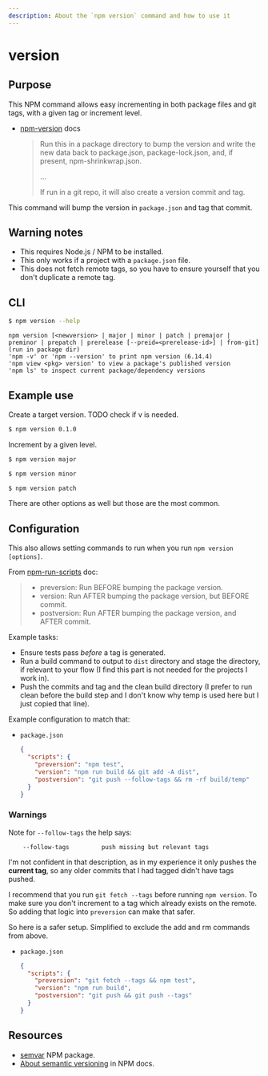 ```yaml
---
description: About the `npm version` command and how to use it
---
```

# version



## Purpose

This NPM command allows easy incrementing in both package files and git tags, with a given tag or increment level.

- [npm-version](https://docs.npmjs.com/cli/version) docs
    > Run this in a package directory to bump the version and write the new data back to package.json, package-lock.json, and, if present, npm-shrinkwrap.json.
    >
    > ...
    >
    > If run in a git repo, it will also create a version commit and tag.

This command will bump the version in `package.json` and tag that commit.


## Warning notes

- This requires Node.js / NPM to be installed.
- This only works if a project with a `package.json` file.
- This does not fetch remote tags, so you have to ensure yourself that you don't duplicate a remote tag.



## CLI

```sh
$ npm version --help
```
```
npm version [<newversion> | major | minor | patch | premajor | preminor | prepatch | prerelease [--preid=<prerelease-id>] | from-git]
(run in package dir)
'npm -v' or 'npm --version' to print npm version (6.14.4)
'npm view <pkg> version' to view a package's published version
'npm ls' to inspect current package/dependency versions
```


## Example use

Create a target version.
TODO check if v is needed.

```sh
$ npm version 0.1.0
```

Increment by a given level.

```sh
$ npm version major

$ npm version minor

$ npm version patch
```

There are other options as well but those are the most common.


## Configuration

This also allows setting commands to run when you run `npm version [options]`.

From [npm-run-scripts](https://docs.npmjs.com/misc/scripts) doc:

> - preversion: Run BEFORE bumping the package version.
> - version: Run AFTER bumping the package version, but BEFORE commit.
> - postversion: Run AFTER bumping the package version, and AFTER commit.

Example tasks:

- Ensure tests pass _before_ a tag is generated.
- Run a build command to output to `dist` directory and stage the directory, if relevant to your flow (I find this part is not needed for the projects I work in).
- Push the commits and tag and the clean build directory (I prefer to run clean before the build step and I don't know why temp is used here but I just copied that line).

Example configuration to match that:

- `package.json`
    ```json
    {
      "scripts": {
        "preversion": "npm test",
        "version": "npm run build && git add -A dist",
        "postversion": "git push --follow-tags && rm -rf build/temp"
      }
    }
    ```

### Warnings

Note for `--follow-tags` the help says:

```
    --follow-tags         push missing but relevant tags
```

I'm not confident in that description, as in my experience it only pushes the **current tag**, so any older commits that I had tagged didn't have tags pushed.

I recommend that you run `git fetch --tags` before running `npm version`. To make sure you don't increment to a tag which already exists on the remote. So adding that logic into `preversion` can make that safer.

So here is a safer setup. Simplified to exclude the add and rm commands from above.

- `package.json`
    ```json
    {
      "scripts": {
        "preversion": "git fetch --tags && npm test",
        "version": "npm run build",
        "postversion": "git push && git push --tags"
      }
    }
    ```


## Resources

- [semvar](https://docs.npmjs.com/misc/semver) NPM package.
- [About semantic versioning](https://docs.npmjs.com/about-semantic-versioning) in NPM docs.
